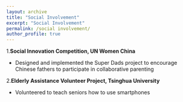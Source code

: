 ```yaml
---
layout: archive
title: "Social Involvement"
excerpt: "Social Involvement"
permalink: /social involvement/
author_profile: true
---
```


1.**Social Innovation Competition, UN Women China**  
  - Designed and implemented the Super Dads project to encourage Chinese fathers to participate in collaborative parenting

2.**Elderly Assistance Volunteer Project, Tsinghua University**  
  - Volunteered to teach seniors how to use smartphones  
